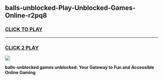 
## balls-unblocked-Play-Unblocked-Games-Online-r2pq8
<h3>
<a href="https://premium76.site?title=balls-unblocked&ref=25A">CLICK TO PLAY</a></h3>
<hr>

<h3>
<a href="https://premium76.site?title=balls-unblocked&ref=25A">CLICK 2 PLAY</a>
  
</h3>

<a href="https://premium76.site?title=balls-unblocked&ref=25A"><img src="https://clearcache.store/games.png"></a>


**balls-unblocked games unblocked: Your Gateway to Fun and Accessible Online Gaming**
